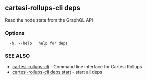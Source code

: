 ## cartesi-rollups-cli deps

Read the node state from the GraphQL API

### Options

```
  -h, --help   help for deps
```

### SEE ALSO

* [cartesi-rollups-cli](cartesi-rollups-cli.md)	 - Command line interface for Cartesi Rollups
* [cartesi-rollups-cli deps start](cartesi-rollups-cli_deps_start.md)	 - start all deps

